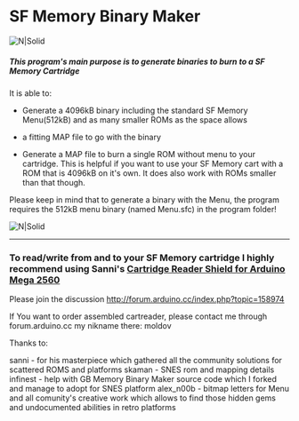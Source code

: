 # SF Memory Binary Maker

![N|Solid](https://preview.ibb.co/nwTqh9/SF_Memory_Cassette_and_GB_Memory_Cartridge.jpg)

##### This program's main purpose is to generate binaries to burn to a SF Memory Cartridge 

 It is able to:
 - Generate a 4096kB binary including the standard SF Memory Menu(512kB) and as many smaller ROMs as the space allows
+ a fitting MAP file to go with the binary
 - Generate a MAP file to burn a single ROM without menu to your cartridge. This is helpful if you want to use your SF Memory cart with a ROM that is 4096kB on it's own. It does also work with ROMs smaller than that though.
  
Please keep in mind that to generate a binary with the Menu, the program requires the 512kB menu binary (named Menu.sfc) in the program folder!

![N|Solid](https://preview.ibb.co/k62xvU/MAR_CONTR.png )
___
### To read/write from and to your SF Memory cartridge I highly recommend using Sanni's [Cartridge Reader Shield for Arduino Mega 2560](https://github.com/sanni/cartreader)
Please join the discussion http://forum.arduino.cc/index.php?topic=158974

If You want to order assembled cartreader, please contact me through forum.arduino.cc my nikname there: moldov

Thanks to:

sanni - for his masterpiece which gathered all the community solutions for scattered ROMS and platforms
skaman - SNES rom and mapping details 
infinest - help with GB Memory Binary Maker source code which I forked and manage to adopt for SNES platform
alex_n00b - bitmap letters for Menu
and all comunity's creative work which allows to find those hidden gems and undocumented abilities in retro platforms